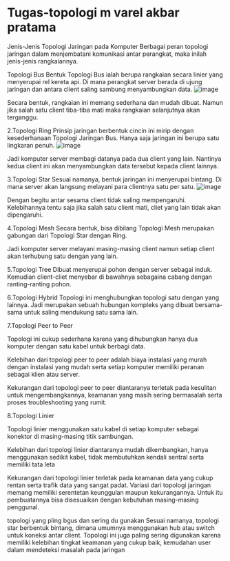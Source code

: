 # Tugas-topologi m varel akbar pratama
Jenis-Jenis Topologi Jaringan pada Komputer Berbagai peran topologi jaringan dalam menjembatani komunikasi antar perangkat, maka inilah jenis-jenis rangkaiannya.

Topologi Bus Bentuk Topologi Bus ialah berupa rangkaian secara linier yang menyerupai rel kereta api.
Di mana perangkat server berada di ujung jaringan dan antara client saling sambung menyambungkan data.
![image](https://github.com/user-attachments/assets/3cc51e71-7392-4dd0-8666-011f6a6a947a)


Secara bentuk, rangkaian ini memang sederhana dan mudah dibuat. Namun jika salah satu client tiba-tiba mati maka rangkaian selanjutnya akan terganggu.

2.Topologi Ring Prinsip jaringan berbentuk cincin ini mirip dengan kesederhanaan Topologi Jaringan Bus. Hanya saja jaringan ini berupa satu lingkaran penuh.
![image](https://github.com/user-attachments/assets/6e82102a-0f72-4388-b2e2-63dfb8577dda)


Jadi komputer server membagi datanya pada dua client yang lain. Nantinya kedua client ini akan menyambungkan data tersebut kepada client lainnya.

3.Topologi Star Sesuai namanya, bentuk jaringan ini menyerupai bintang. Di mana server akan langsung melayani para clientnya satu per satu.
![image](https://github.com/user-attachments/assets/2e4e735f-1092-429b-b588-d422c2882596)


Dengan begitu antar sesama client tidak saling mempengaruhi. Kelebihannya tentu saja jika salah satu client mati, cliet yang lain tidak akan dipengaruhi.

4.Topologi Mesh Secara bentuk, bisa dibilang Topologi Mesh merupakan gabungan dari Topologi Star dengan Ring.

Jadi komputer server melayani masing-masing client namun setiap client akan terhubung satu dengan yang lain.

5.Topologi Tree Dibuat menyerupai pohon dengan server sebagai induk. Kemudian client-cliet menyebar di bawahnya sebagaina cabang dengan ranting-ranting pohon.

6.Topologi Hybrid Topologi ini menghubungkan topologi satu dengan yang lainnya. Jadi merupakan sebuah hubungan kompleks yang dibuat bersama-sama untuk saling mendukung satu sama lain.

7.Topologi Peer to Peer

Topologi ini cukup sederhana karena yang dihubungkan hanya dua komputer dengan satu kabel untuk berbagi data.

Kelebihan dari topologi peer to peer adalah biaya instalasi yang murah dengan instalasi yang mudah serta setiap komputer memiliki peranan sebagai klien atau server.

Kekurangan dari topologi peer to peer diantaranya terletak pada kesulitan untuk mengembangkannya, keamanan yang masih sering bermasalah serta proses troubleshooting yang rumit.

8.Topologi Linier

Topologi linier menggunakan satu kabel di setiap komputer sebagai konektor di masing-masing titik sambungan.

Kelebihan dari topologi linier diantaranya mudah dikembangkan, hanya menggunakan sedikit kabel, tidak membutuhkan kendali sentral serta memiliki tata leta

Kekurangan dari topologi linier terletak pada keamanan data yang cukup rentan serta trafik data yang sangat padat. Variasi dari topologi jaringan memang memiliki serentetan keunggulan maupun kekurangannya. Untuk itu pembuatannya bisa disesuaikan dengan kebutuhan masing-masing penggunal.

topologi yang pling bgus dan sering du gunakan Sesuai namanya, topologi star berbentuk bintang, dimana umumnya menggunakan hub atau switch untuk koneksi antar client. Topologi ini juga paling sering digunakan karena memiliki kelebihan tingkat keamanan yang cukup baik, kemudahan user dalam mendeteksi masalah pada jaringan
